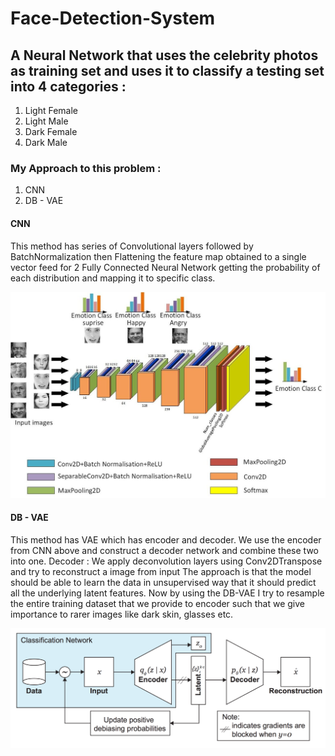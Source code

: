 # Face-Detection-System
## A Neural Network that uses the celebrity photos as training set and uses it to classify a testing set into 4 categories : 
1. Light Female
2. Light Male
3. Dark Female
4. Dark Male

### My Approach to this problem :
1. CNN
2. DB - VAE

#### CNN
This method has series of Convolutional layers followed by BatchNormalization then Flattening the feature map obtained to a single vector feed for 2 Fully Connected Neural Network getting the probability of each distribution and mapping it to specific class.

![alt_text](https://github.com/srini165712/Face-Detection-System/blob/main/Face%20Detection%20System/threecnnmode.png "2 CNN")

#### DB - VAE
This method has VAE which has encoder and decoder. We use the encoder from CNN above and construct a decoder network and combine these two into one.
Decoder : We apply deconvolution layers using Conv2DTranspose and try to reconstruct a image from input
The approach is that the model should be able to learn the data in unsupervised way that it should predict all the underlying latent features.
Now by using the DB-VAE I try to resample the entire training dataset that we provide to encoder such that we give importance to rarer images like dark skin, glasses etc.

![alt_text](https://github.com/srini165712/Face-Detection-System/blob/main/Face%20Detection%20System/DB-VAE.png "2 CNN")
